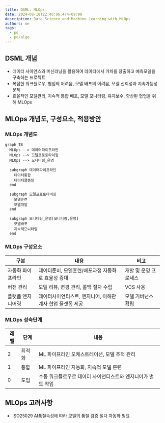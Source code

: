 ```yaml
---
title: DSML, MLOps
date: 2024-08-18T22:40:06.474+09:00
description: Data Science and Machine Learning with MLOps
authors: me
tags:
  - pe
  - pe/algo
---
```


## DSML 개념

- 데이터 사이언스와 머신러닝을 활용하여 데이터에서 가치를 창출하고 예측모델을 구축하는 프로젝트
- 복잡한 워크플로우, 협업의 어려움, 모델 배포의 어려움, 모델 신뢰성과 지속가능성 문제
- 효율적인 모델관리, 지속적 통합 배포, 모델 모니터링, 유지보수, 향상된 협업을 위해 MLOps

## MLOps 개념도, 구성요소, 적용방안

### MLOps 개념도

```mermaid
graph TB
  MLOps --> 데이터파이프라인
  MLOps --> 모델프로토타이핑
  MLOps --> 모니터링_운영

  subgraph 데이터파이프라인
    데이터통합
    데이터클렌징
  end

  subgraph 모델프로토타이핑
    모델훈련
    모델개발
  end

  subgraph 모니터링_운영[모니터링,운영]
    모델배포
    지속적모니터링
  end
```

### MLOps 구성요소

| 구분 | 내용 | 비고 |
| --- | --- | --- |
| 자동화 파이프라인 | 데이터준비, 모델훈련/배포과정 자동화로 효율성 증대 | 개발 및 운영 프로세스 |
| 버전 관리 | 모델 리뷰, 변경 관리, 롤백 절차 수립 | VCS 사용 |
| 플랫폼 엔지니어링 | 데이터사이언티스트, 엔지니어, 이해관계자 협업 플랫폼 제공 | 모델 거버넌스 확립 |

### MLOps 성숙단계

| 레벨 | 단계 | 내용 |
| --- | --- | --- |
| 2 | 최적화 | ML 파이프라인 오케스트레이션, 모델 추적 관리 |
| 1 | 통합 | ML 파이프라인 자동화, 지속적 모델 훈련 |
| 0 | 도입 | 수동 워크플로우로 데이터 사이언티스트와 엔지니어가 별도 작업 |

## MLOps 고려사항

- ISO25029 AI품질속성에 따라 모델의 품질 검증 절차 자동화 필요
